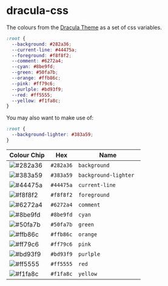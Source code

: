 # dracula-css
The colours from the [Dracula Theme](https://draculatheme.com/) as a set of css variables.


```css
:root {
  --background: #282a36;
  --current-line: #44475a;
  --foreground: #f8f8f2;
  --comment: #6272a4;
  --cyan: #8be9fd;
  --green: #50fa7b;
  --orange: #ffb86c;
  --pink: #ff79c6;
  --purlple: #bd93f9;
  --red: #ff5555;
  --yellow: #f1fa8c;
}
```


You may also want to make use of:
```css
:root {
  --background-lighter: #383a59;
}
```
Colour Chip                                                     | Hex       | Name
----------------------------------------------------------------|-----------|----------------------
![#282a36](https://via.placeholder.com/60/282a36/000000?text=+) | `#282a36` | `background`
![#383a59](https://via.placeholder.com/60/383a59/000000?text=+) | `#383a59` | `background-lighter `
![#44475a](https://via.placeholder.com/60/44475a/000000?text=+) | `#44475a` | `current-line`
![#f8f8f2](https://via.placeholder.com/60/f8f8f2/000000?text=+) | `#f8f8f2` | `foreground`
![#6272a4](https://via.placeholder.com/60/6272a4/000000?text=+) | `#6272a4` | `comment`
![#8be9fd](https://via.placeholder.com/60/8be9fd/000000?text=+) | `#8be9fd` | `cyan`
![#50fa7b](https://via.placeholder.com/60/50fa7b/000000?text=+) | `#50fa7b` | `green`
![#ffb86c](https://via.placeholder.com/60/ffb86c/000000?text=+) | `#ffb86c` | `orange`
![#ff79c6](https://via.placeholder.com/60/ff79c6/000000?text=+) | `#ff79c6` | `pink`
![#bd93f9](https://via.placeholder.com/60/bd93f9/000000?text=+) | `#bd93f9` | `purlple`
![#ff5555](https://via.placeholder.com/60/ff5555/000000?text=+) | `#ff5555` | `red`
![#f1fa8c](https://via.placeholder.com/60/f1fa8c/000000?text=+) | `#f1fa8c` | `yellow`
